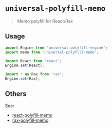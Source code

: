 # `universal-polyfill-memo`

> Memo polyfill for React/Rax

## Usage

```js
import Engine from 'universal-polyfill-engine';
import memo from 'universal-polyfill-memo';

import React from 'react';
Engine.set(React);

import * as Rax from 'rax';
Engine.set(Rax);
```

## Others

See:

* [react-polyfill-memo](https://www.npmjs.com/package/react-polyfill-memo)
* [rax-polyfill-memo](https://www.npmjs.com/package/rax-polyfill-memo)
